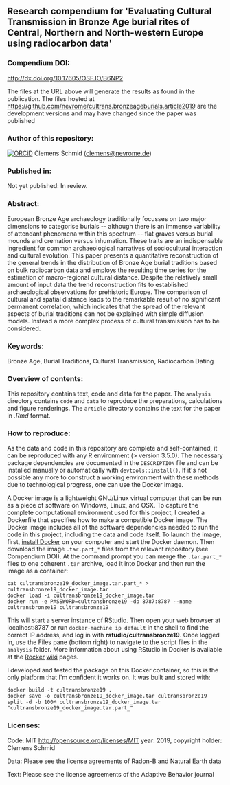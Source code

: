 ## Research compendium for 'Evaluating Cultural Transmission in Bronze Age burial rites of Central, Northern and North-western Europe using radiocarbon data'

### Compendium DOI:

<http://dx.doi.org/10.17605/OSF.IO/B6NP2>

The files at the URL above will generate the results as found in the publication. The files hosted at <https://github.com/nevrome/cultrans.bronzeageburials.article2019> are the development versions and may have changed since the paper was published

### Author of this repository:

[![ORCiD](https://img.shields.io/badge/ORCiD-0000--0003--3448--5715-green.svg)](http://orcid.org/0000-0003-3448-5715) Clemens Schmid (<clemens@nevrome.de>) 

### Published in:

Not yet published: In review.

### Abstract:

European Bronze Age archaeology traditionally focusses on two major dimensions to categorise burials -- although there is an immense variability of attendant phenomena within this spectrum -- flat graves versus burial mounds and cremation versus inhumation. These traits are an indispensable ingredient for common archaeological narratives of sociocultural interaction and cultural evolution. This paper presents a quantitative reconstruction of the general trends in the distribution of Bronze Age burial traditions based on bulk radiocarbon data and employs the resulting time series for the estimation of macro-regional cultural distance. Despite the relatively small amount of input data the trend reconstruction fits to established archaeological observations for prehistoric Europe. The comparison of cultural and spatial distance leads to the remarkable result of no significant permanent correlation, which indicates that the spread of the relevant aspects of burial traditions can not be explained with simple diffusion models. Instead a more complex process of cultural transmission has to be considered.

### Keywords:

Bronze Age, Burial Traditions, Cultural Transmission, Radiocarbon Dating

### Overview of contents:

This repository contains text, code and data for the paper. The `analysis` directory contains `code` and `data` to reproduce the preparations, calculations and figure renderings. The `article` directory contains the text for the paper in *.Rmd* format.

### How to reproduce:

As the data and code in this repository are complete and self-contained, it can be reproduced with any R environment (\> version 3.5.0). The necessary package dependencies are documented in the `DESCRIPTION` file and can be installed manually or automatically with `devtools::install()`. If it's not possible any more to construct a working environment with these methods due to technological progress, one can use the Docker image.

A Docker image is a lightweight GNU/Linux virtual computer that can be run as a piece of software on Windows, Linux, and OSX. To capture the complete computational environment used for this project, I created a Dockerfile that specifies how to make a compatible Docker image. The Docker image includes all of the software dependencies needed to run the code in this project, including the data and code itself. To launch the image, first, [install Docker](https://docs.docker.com/installation/) on your computer and start the Docker daemon. Then download the image `.tar.part_*` files from the relevant repository (see Compendium DOI). At the command prompt you can merge the `.tar.part_*` files to one coherent `.tar` archive, load it into Docker and then run the image as a container:

    cat cultransbronze19_docker_image.tar.part_* > cultransbronze19_docker_image.tar
    docker load -i cultransbronze19_docker_image.tar
    docker run -e PASSWORD=cultransbronze19 -dp 8787:8787 --name cultransbronze19 cultransbronze19

This will start a server instance of RStudio. Then open your web browser at localhost:8787 or run `docker-machine ip default` in the shell to find the correct IP address, and log in with **rstudio/cultransbronze19**. Once logged in, use the Files pane (bottom right) to navigate to the script files in the `analysis` folder. More information about using RStudio in Docker is available at the [Rocker](https://github.com/rocker-org) [wiki](https://github.com/rocker-org/rocker/wiki/Using-the-RStudio-image) pages.

I developed and tested the package on this Docker container, so this is the only platform that I'm confident it works on. It was built and stored with:

    docker build -t cultransbronze19 .
    docker save -o cultransbronze19_docker_image.tar cultransbronze19
    split -d -b 100M cultransbronze19_docker_image.tar "cultransbronze19_docker_image.tar.part_"

### Licenses:

Code: MIT <http://opensource.org/licenses/MIT> year: 2019, copyright holder: Clemens Schmid

Data: Please see the license agreements of Radon-B and Natural Earth data

Text: Please see the license agreements of the Adaptive Behavior journal
